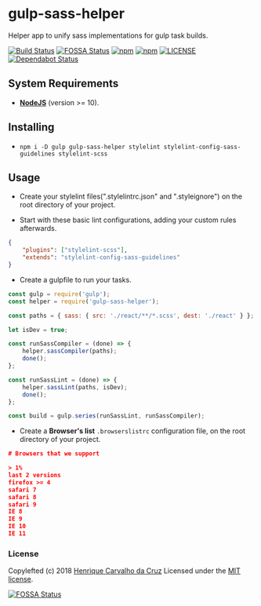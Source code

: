 # gulp-sass-helper

Helper app to unify sass implementations for gulp task builds.

[![Build Status](https://dev.azure.com/henriquecarvgit/henriquecarvgit/_apis/build/status/henriquecarv.gulp-sass-helper?branchName=master)](https://dev.azure.com/henriquecarvgit/henriquecarvgit/_build/latest?definitionId=3)
[![FOSSA Status](https://app.fossa.io/api/projects/git%2Bgithub.com%2Fhenriquecarv%2Fgulp-sass-helper.svg?type=shield)](https://app.fossa.io/projects/git%2Bgithub.com%2Fhenriquecarv%2Fgulp-sass-helper?ref=badge_shield)
[![npm](https://img.shields.io/npm/v/gulp-sass-helper.svg)](https://www.npmjs.com/package/gulp-sass-helper)
[![npm](https://img.shields.io/npm/dt/gulp-sass-helper.svg)](https://www.npmjs.com/package/gulp-sass-helper)
[![LICENSE](https://img.shields.io/github/license/henriquecarv/gulp-sass-helper.svg)](./LICENSE)
[![Dependabot Status](https://api.dependabot.com/badges/status?host=github&repo=henriquecarv/gulp-sass-helper)](https://dependabot.com)

## System Requirements

- **[NodeJS](https://nodejs.org/en/)** (version >= 10).

## Installing

- `npm i -D gulp gulp-sass-helper stylelint stylelint-config-sass-guidelines stylelint-scss`

## Usage

- Create your stylelint files(".stylelintrc.json" and ".styleignore") on the root directory of your project.

- Start with these basic lint configurations, adding your custom rules afterwards.

```json
{
	"plugins": ["stylelint-scss"],
	"extends": "stylelint-config-sass-guidelines"
}
```

- Create a gulpfile to run your tasks.

```javascript
const gulp = require('gulp');
const helper = require('gulp-sass-helper');

const paths = { sass: { src: './react/**/*.scss', dest: './react' } };

let isDev = true;

const runSassCompiler = (done) => {
	helper.sassCompiler(paths);
	done();
};

const runSassLint = (done) => {
	helper.sassLint(paths, isDev);
	done();
};

const build = gulp.series(runSassLint, runSassCompiler);
```

- Create a **Browser's list** `.browserslistrc` configuration file, on the root directory of your project.

```json
# Browsers that we support

> 1%
last 2 versions
firefox >= 4
safari 7
safari 8
safari 9
IE 8
IE 9
IE 10
IE 11
```

### License

Copylefted (c) 2018 [Henrique Carvalho da Cruz][1] Licensed under the [MIT license][2].

[1]: https://henriquecarv.com
[2]: ./LICENSE

[![FOSSA Status](https://app.fossa.io/api/projects/git%2Bgithub.com%2Fhenriquecarv%2Fgulp-sass-helper.svg?type=large)](https://app.fossa.io/projects/git%2Bgithub.com%2Fhenriquecarv%2Fgulp-sass-helper?ref=badge_large)
